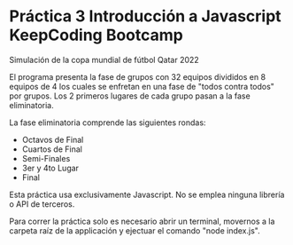 # Práctica 3 Introducción a Javascript KeepCoding Bootcamp

Simulación de la copa mundial de fútbol Qatar 2022

El programa presenta la fase de grupos con 32 equipos divididos en 8 equipos de 4 los cuales se enfretan en una fase de "todos contra todos" por grupos. Los 2 primeros lugares de cada grupo pasan a la fase eliminatoria.

La fase eliminatoria comprende las siguientes rondas:
* Octavos de Final
* Cuartos de Final
* Semi-Finales
* 3er y 4to Lugar
* Final

Esta práctica usa exclusivamente Javascript. No se emplea ninguna librería o API de terceros. 

Para correr la práctica solo es necesario abrir un terminal, movernos a la carpeta raíz de la applicación y ejectuar el comando "node index.js".